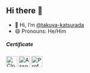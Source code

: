 ## Hi there 👋

- 👋 Hi, I’m [@takuya-katsurada](https://github.com/takuya-katsurada)
- 😄 Pronouns: He/Him

##### Certificate
<p>
    <img src="./images/certificates/gcp/cdl.png" alt="Cloud Digital Leader" width="30" height="30">
    <img src="./images/certificates/gcp/ace.png" alt="Associate Cloud Engineer" width="30" height="30">
    <img src="./images/certificates/gcp/pca.png" alt="Professional Cloud Architect" width="30" height="30">
</p>